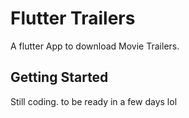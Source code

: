 # Flutter Trailers

A flutter App to download Movie Trailers.

## Getting Started
Still coding. to be ready in a few days lol